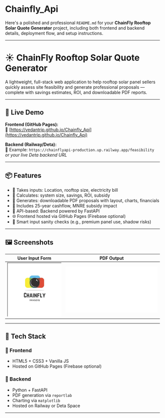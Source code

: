 # Chainfly_Api
Here's a polished and professional `README.md` for your **ChainFly Rooftop Solar Quote Generator** project, including both frontend and backend details, deployment flow, and setup instructions.

---
# ☀️ ChainFly Rooftop Solar Quote Generator

A lightweight, full-stack web application to help rooftop solar panel sellers quickly assess site feasibility and generate professional proposals — complete with savings estimates, ROI, and downloadable PDF reports.

---

## 🚀 Live Demo

**Frontend (GitHub Pages):**  
🔗 [https://vedantrip.github.io/Chainfly_Api](https://vedantrip.github.io/Chainfly_Api)

**Backend (Railway/Deta):**  
🔗 Example: `https://chainflyapi-production.up.railway.app/feasibility`  
_or your live Deta backend URL_

---

## 📦 Features

- 📍 Takes inputs: Location, rooftop size, electricity bill
- 🧠 Calculates: system size, savings, ROI, subsidy
- 🧾 Generates: downloadable PDF proposals with layout, charts, financials
- 🧮 Includes 25-year cashflow, MNRE subsidy impact
- 🔄 API-based: Backend powered by FastAPI
- 🌐 Frontend hosted via GitHub Pages (Firebase optional)
- 🧠 Smart input sanity checks (e.g., premium panel use, shadow risks)

---

## 🖼️ Screenshots

| User Input Form | PDF Output |
|-----------------|------------|
| ![UI](./assets/chainfly_logo.png) | ![PDF](./generated_pdfs/rajeev_proposal_20250705.pdf) |

---

## 🧰 Tech Stack

### 🔹 Frontend

- HTML5 + CSS3 + Vanilla JS
- Hosted on GitHub Pages (Firebase optional)

### 🔹 Backend

- Python + FastAPI
- PDF generation via `reportlab`
- Charting via `matplotlib`
- Hosted on Railway or Deta Space

---
